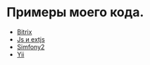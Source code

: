 # Примеры моего кода.

* [Bitrix](/bitrix/)
* [Js и extjs](/js/)
* [Simfony2](/simfony2/)
* [Yii](/yii1/)
